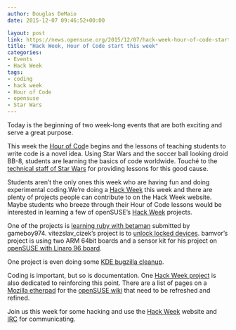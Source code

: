 ```yaml
---
author: Douglas DeMaio
date: 2015-12-07 09:46:52+00:00

layout: post
link: https://news.opensuse.org/2015/12/07/hack-week-hour-of-code-start-this-week/
title: "Hack Week, Hour of Code start this week"
categories:
- Events
- Hack Week
tags:
- coding
- hack week
- Hour of Code
- opensuse
- Star Wars
---
```



Today is the beginning of two week-long events that are both exciting and serve a great purpose.

This week the [Hour of Cod](https://hourofcode.com/de)e begins and the lessons of teaching students to write code is a novel idea. Using Star Wars and the soccer ball looking droid BB-8, students are learning the basics of code worldwide. Touché to the [technical staff of Star Wars](https://www.youtube.com/watch?v=vNjiHkQQl6A) for providing lessons for this good cause.

Students aren’t the only ones this week who are having fun and doing experimental coding.We’re doing a [Hack Week](https://hackweek.suse.com/) this week and there are plenty of projects people can contribute to on the Hack Week website. Maybe students who breeze through their Hour of Code lessons would be interested in learning a few of openSUSE’s [Hack Week](https://hackweek.suse.com/) projects.

One of the projects is [learning ruby with betaman](https://hackweek.suse.com/13/projects/1236) submitted by gameboy974. vitezslav_cizek’s project is to [unlock locked devices](https://hackweek.suse.com/13/projects/1224). bamvor’s project is using two ARM 64bit boards and a sensor kit for his project on [openSUSE with Linaro 96 board](https://hackweek.suse.com/13/projects/1206).

One project is even doing some [KDE bugzilla cleanup](https://hackweek.suse.com/13/projects/1160).

Coding is important, but so is documentation. One [Hack Week project](https://hackweek.suse.com/13/projects/1248) is also dedicated to reinforcing this point. There are a list of pages on a [Mozilla etherpad](https://public.etherpad-mozilla.org/p/opensuse_wiki) for the [openSUSE wiki](https://en.opensuse.org/) that need to be refreshed and refined.

Join us this week for some hacking and use the [Hack Week](https://hackweek.suse.com/) website and [IRC](https://webchat.freenode.net/?channels=opensuse-project) for communicating.		

